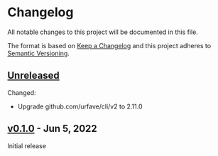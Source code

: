 # Changelog

All notable changes to this project will be documented in this file.

The format is based on [Keep a Changelog](http://keepachangelog.com/en/1.0.0/)
and this project adheres to [Semantic Versioning](http://semver.org/spec/v2.0.0.html).

## [Unreleased]

Changed:

* Upgrade github.com/urfave/cli/v2 to 2.11.0

## [v0.1.0] - Jun 5, 2022

Initial release

[Unreleased]: https://github.com/julian7/certissuer
[v0.1.0]: https://github.com/julian7/certissuer/releases/tag/v0.1.0
